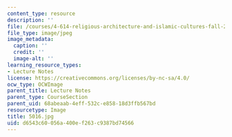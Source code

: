 ```yaml
---
content_type: resource
description: ''
file: /courses/4-614-religious-architecture-and-islamic-cultures-fall-2002/d6543c60056a400ef263c9387bd74566_5016.jpg
file_type: image/jpeg
image_metadata:
  caption: ''
  credit: ''
  image-alt: ''
learning_resource_types:
- Lecture Notes
license: https://creativecommons.org/licenses/by-nc-sa/4.0/
ocw_type: OCWImage
parent_title: Lecture Notes
parent_type: CourseSection
parent_uid: 68abeaab-4eff-532c-e858-18d3ffb567bd
resourcetype: Image
title: 5016.jpg
uid: d6543c60-056a-400e-f263-c9387bd74566
---
```

